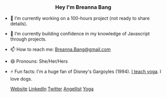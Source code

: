 ### <center>Hey I'm Breanna Bang</center>

- 🔭 I’m currently working on a 100-hours project (not ready to share details).
- 🌱 I’m currently building confidence in my knowledge of Javascript through projects.
- 📫 How to reach me: Breanna.Bang@gmail.com
- 😄 Pronouns: She/Her/Hers
- ⚡ Fun facts: I'm a huge fan of Disney's Gargoyles (1994). <a href="https://www.breoutside.com" target="_blank">I teach yoga</a>. I love dogs.

  <div class="button-group pill">
        <a href="https://www.breannabang.com/" class="button primary">Website</a>
        <a href="https://www.linkedin.com/in/breanna-bang/" class="button">LinkedIn</a>
        <a href="https://twitter.com/BreannaBang" class="button">Twitter</a>
        <a href="https://angel.co/u/breanna-bang" class="button">Angellist</a>
        <a href="https://breoutside.com/" class="button">Yoga</a>
    </div>
